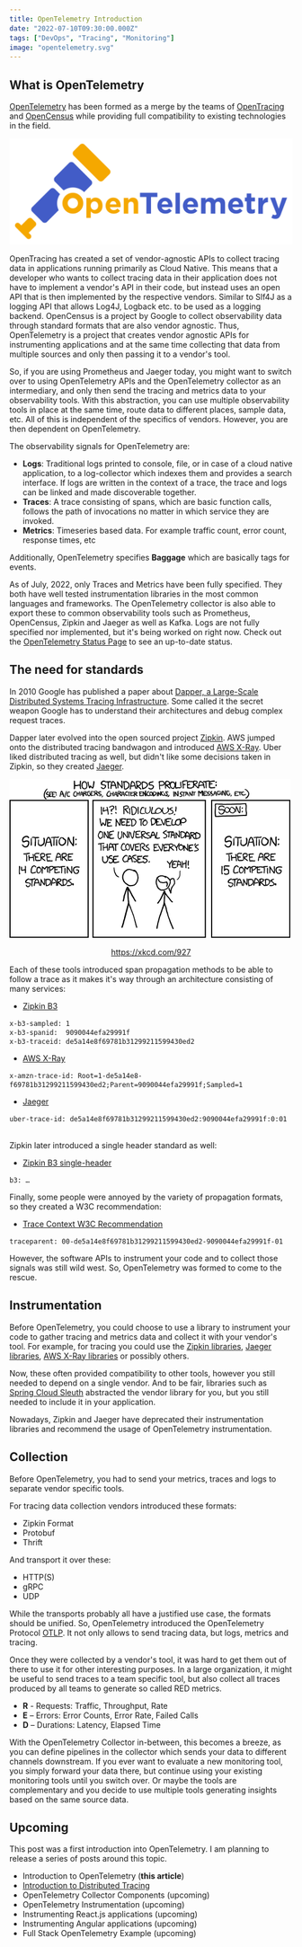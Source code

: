 ```yaml
---
title: OpenTelemetry Introduction
date: "2022-07-10T09:30:00.000Z"
tags: ["DevOps", "Tracing", "Monitoring"]
image: "opentelemetry.svg"
---
```


## What is OpenTelemetry

[OpenTelemetry](https://opentelemetry.io/) has been formed as a merge by the teams of [OpenTracing](https://opentracing.io/) and [OpenCensus](https://opencensus.io/) while providing full compatibility to existing technologies in the field.

![OpenTelemetry](opentelemetry.svg)

OpenTracing has created a set of vendor-agnostic APIs to collect tracing data in applications running primarily as Cloud Native. This means that a developer who wants to collect tracing data in their application does not have to implement a vendor's API in their code, but instead uses an open API that is then implemented by the respective vendors. Similar to Slf4J as a logging API that allows Log4J, Logback etc. to be used as a logging backend. OpenCensus is a project by Google to collect observability data through standard formats that are also vendor agnostic. Thus, OpenTelemetry is a project that creates vendor agnostic APIs for instrumenting applications and at the same time collecting that data from multiple sources and only then passing it to a vendor's tool.

So, if you are using Prometheus and Jaeger today, you might want to switch over to using OpenTelemetry APIs and the OpenTelemetry collector as an intermediary, and only then send the tracing and metrics data to your observability tools. With this abstraction, you can use multiple observability tools in place at the same time, route data to different places, sample data, etc. All of this is independent of the specifics of vendors. However, you are then dependent on OpenTelemetry.

The observability signals for OpenTelemetry are:

- **Logs**: Traditional logs printed to console, file, or in case of a cloud native application, to a log-collector which indexes them and provides a search interface. If logs are written in the context of a trace, the trace and logs can be linked and made discoverable together.
- **Traces**: A trace consisting of spans, which are basic function calls, follows the path of invocations no matter in which service they are invoked.
- **Metrics**: Timeseries based data. For example traffic count, error count, response times, etc

Additionally, OpenTelemetry specifies **Baggage** which are basically tags for events.

As of July, 2022, only Traces and Metrics have been fully specified. They both have well tested instrumentation libraries in the most common languages and frameworks. The OpenTelemetry collector is also able to export these to common observability tools such as Prometheus, OpenCensus, Zipkin and Jaeger as well as Kafka. Logs are not fully specified nor implemented, but it's being worked on right now. Check out the [OpenTelemetry Status Page](https://opentelemetry.io/status/) to see an up-to-date status.

## The need for standards

In 2010 Google has published a paper about [Dapper, a Large-Scale Distributed Systems Tracing Infrastructure](https://research.google/pubs/pub36356/).
Some called it the secret weapon Google has to understand their architectures and debug complex request traces.

Dapper later evolved into the open sourced project [Zipkin](https://zipkin.io/).
AWS jumped onto the distributed tracing bandwagon and introduced [AWS X-Ray](https://aws.amazon.com/xray/). Uber liked distributed tracing as well, but didn't like some decisions taken in Zipkin, so they created [Jaeger](https://www.jaegertracing.io/).

![How Standards Proliferate](standards.png)

<p style="text-align: center"><a href="https://xkcd.com/927">https://xkcd.com/927</a></p>

Each of these tools introduced span propagation methods to be able to follow a trace as it makes it's way through an architecture consisting of many services:

- [Zipkin B3](https://github.com/openzipkin/b3-propagation)

```
x-b3-sampled: 1
x-b3-spanid:  9090044efa29991f
x-b3-traceid: de5a14e8f69781b31299211599430ed2
```

- [AWS X-Ray](https://docs.aws.amazon.com/xray/latest/devguide/xray-concepts.html)

```
x-amzn-trace-id: Root=1-de5a14e8-f69781b31299211599430ed2;Parent=9090044efa29991f;Sampled=1
```

- [Jaeger](https://www.jaegertracing.io/docs/1.35/client-libraries/)

```
uber-trace-id: de5a14e8f69781b31299211599430ed2:9090044efa29991f:0:01
```

<br/>
Zipkin later introduced a single header standard as well:

- [Zipkin B3 single-header](https://github.com/openzipkin/b3-propagation#single-header)

```
b3: …
```

Finally, some people were annoyed by the variety of propagation formats, so they created a W3C recommendation:

- [Trace Context W3C Recommendation](https://www.w3.org/TR/trace-context/)

```
traceparent: 00-de5a14e8f69781b31299211599430ed2-9090044efa29991f-01
```

However, the software APIs to instrument your code and to collect those signals was still wild west. So, OpenTelemetry was formed to come to the rescue.

## Instrumentation

Before OpenTelemetry, you could choose to use a library to instrument your code to gather tracing and metrics data and collect it with your vendor's tool.
For example, for tracing you could use the [Zipkin libraries](https://zipkin.io/pages/tracers_instrumentation.html), [Jaeger libraries](https://www.jaegertracing.io/docs/1.36/client-libraries/),
[AWS X-Ray libraries](https://docs.aws.amazon.com/xray/latest/devguide/xray-api.html) or possibly others.

Now, these often provided compatibility to other tools, however you still needed to depend on a single vendor. And to be fair, libraries such as [Spring Cloud Sleuth](https://spring.io/projects/spring-cloud-sleuth)
abstracted the vendor library for you, but you still needed to include it in your application.

Nowadays, Zipkin and Jaeger have deprecated their instrumentation libraries and recommend the usage of OpenTelemetry instrumentation.

## Collection

Before OpenTelemetry, you had to send your metrics, traces and logs to separate vendor specific tools.

For tracing data collection vendors introduced these formats:

- Zipkin Format
- Protobuf
- Thrift

And transport it over these:

- HTTP(S)
- gRPC
- UDP

While the transports probably all have a justified use case, the formats should be unified. So, OpenTelemetry introduced the OpenTelemetry Protocol [OTLP](https://github.com/open-telemetry/opentelemetry-specification/blob/main/specification/protocol/otlp.md). It not only allows to send tracing data, but logs, metrics and tracing.

Once they were collected by a vendor's tool, it was hard to get them out of there to use it for other interesting purposes. In a large organization, it might be useful to send traces to a team specific tool, but also collect all traces produced by all teams to generate so called RED metrics.

- **R** - Requests: Traffic, Throughput, Rate
- **E** – Errors: Error Counts, Error Rate, Failed Calls
- **D** – Durations: Latency, Elapsed Time

With the OpenTelemetry Collector in-between, this becomes a breeze, as you can define pipelines in the collector which sends your data to different channels downstream. If you ever want to evaluate a new monitoring tool, you simply forward your data there, but continue using your existing monitoring tools until you switch over. Or maybe the tools are complementary and you decide to use multiple tools generating insights based on the same source data.

## Upcoming

This post was a first introduction into OpenTelemetry. I am planning to release a series of posts around this topic.

- Introduction to OpenTelemetry (**this article**)
- [Introduction to Distributed Tracing](../0012-distributed-tracing/)
- OpenTelemetry Collector Components (upcoming)
- OpenTelemetry Instrumentation (upcoming)
- Instrumenting React.js applications (upcoming)
- Instrumenting Angular applications (upcoming)
- Full Stack OpenTelemetry Example (upcoming)

